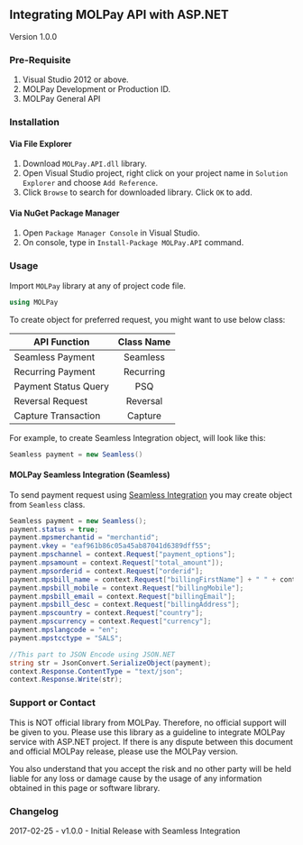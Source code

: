 ## Integrating MOLPay API with ASP.NET
Version 1.0.0

### Pre-Requisite
1. Visual Studio 2012 or above.
2. MOLPay Development or Production ID.
3. MOLPay General API

### Installation

#### Via File Explorer
1. Download `MOLPay.API.dll` library.
2. Open Visual Studio project, right click on your project name in `Solution Explorer` and choose `Add Reference`.
3. Click `Browse` to search for downloaded library. Click `OK` to add.

#### Via NuGet Package Manager
1. Open `Package Manager Console` in Visual Studio.
2. On console, type in `Install-Package MOLPay.API` command.

### Usage
Import `MOLPay` library at any of project code file.

```C#
using MOLPay
```

To create object for preferred request, you might want to use below class:

| API Function        | Class Name |
| ------------- |:-------------:| 
| Seamless Payment     | Seamless | 
| Recurring Payment    | Recurring |   
| Payment Status Query | PSQ  |
| Reversal Request | Reversal |
| Capture Transaction | Capture |

For example, to create Seamless Integration object, will look like this:
```C#
Seamless payment = new Seamless()
```

#### MOLPay Seamless Integration (Seamless)
To send payment request using [Seamless Integration](https://github.com/MOLPay/Seamless_Integration) you may create object from `Seamless` class.

```C#
Seamless payment = new Seamless();
payment.status = true;
payment.mpsmerchantid = "merchantid";
payment.vkey = "eaf961b86c05a45ab87041d6389dff55";
payment.mpschannel = context.Request["payment_options"];
payment.mpsamount = context.Request["total_amount"]);
payment.mpsorderid = context.Request["orderid"];
payment.mpsbill_name = context.Request["billingFirstName"] + " " + context.Request["billingLastName"];
payment.mpsbill_mobile = context.Request["billingMobile"];
payment.mpsbill_email = context.Request["billingEmail"];
payment.mpsbill_desc = context.Request["billingAddress"];
payment.mpscountry = context.Request["country"];
payment.mpscurrency = context.Request["currency"];
payment.mpslangcode = "en";
payment.mpstcctype = "SALS";

//This part to JSON Encode using JSON.NET
string str = JsonConvert.SerializeObject(payment);
context.Response.ContentType = "text/json";
context.Response.Write(str);
```

### Support or Contact
This is NOT official library from MOLPay. Therefore, no official support will be given to you. Please use this library as a guideline to integrate MOLPay service with ASP.NET project. If there is any dispute between this document and official MOLPay release, please use the MOLPay version. 

You also understand that you accept the risk and no other party will be held liable for any loss or damage cause by the usage of any information obtained in this page or software library.


### Changelog
2017-02-25 - v1.0.0 - Initial Release with Seamless Integration 
